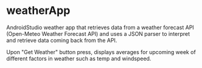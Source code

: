 # weatherApp
AndroidStudio weather app that retrieves data from a weather forecast API (Open-Meteo Weather Forecast API) and uses a JSON parser to interpret and retrieve data coming back from the API.

Upon "Get Weather" button press, displays averages for upcoming week of different factors in weather such as temp and windspeed.
